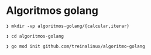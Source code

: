 # Algoritmos golang


```
❯ mkdir -vp algoritmos-golang/{calcular,iterar}   

❯ cd algoritmos-golang 

❯ go mod init github.com/treinalinux/algoritmo-golang
```
